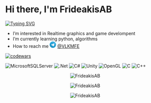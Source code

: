 # Hi there, I'm FrideakisAB

[![Typing SVG](https://readme-typing-svg.herokuapp.com?color=00F701&lines=Computer+science+student)](https://git.io/typing-svg)

- I’m interested in Realtime graphics and game develompent
- I’m currently learning python, algorithms
- How to reach me <img height="20" src="https://raw.githubusercontent.com/github/explore/80688e429a7d4ef2fca1e82350fe8e3517d3494d/topics/telegram/telegram.png" alt="Telegram: " /> [@VLKMFE](https://t.me/VLKMFE)

[![codewars](https://www.codewars.com/users/FrideakisAB/badges/small)](https://www.codewars.com/users/FrideakisAB) 

![MicrosoftSQLServer](https://img.shields.io/badge/Microsoft%20SQL%20Sever-CC2927?style=for-the-badge&logo=microsoft%20sql%20server&logoColor=white)
![.Net](https://img.shields.io/badge/.NET-5C2D91?style=for-the-badge&logo=.net&logoColor=white)
![C#](https://img.shields.io/badge/c%23-%23239120.svg?style=for-the-badge&logo=c-sharp&logoColor=white)
![Unity](https://img.shields.io/badge/unity-%23000000.svg?style=for-the-badge&logo=unity&logoColor=white)
![OpenGL](https://img.shields.io/badge/OpenGL-%23FFFFFF.svg?style=for-the-badge&logo=opengl)
![C](https://img.shields.io/badge/c-%2300599C.svg?style=for-the-badge&logo=c&logoColor=white)
![C++](https://img.shields.io/badge/c++-%2300599C.svg?style=for-the-badge&logo=c%2B%2B&logoColor=white)

<p align="center">
  <img src="https://github-readme-streak-stats.herokuapp.com/?user=FrideakisAB&theme=dark" alt="FrideakisAB" />
</p>

<p align="center">
  <img src="https://github-readme-stats.vercel.app/api?username=FrideakisAB&count_private=true&show_icons=true&theme=dark" alt="FrideakisAB" />
</p>

<p align="center">
  <img src="https://github-readme-stats.vercel.app/api/top-langs/?username=FrideakisAB&layout=compact&langs_count=3&theme=dark" alt="FrideakisAB" />
</p>
